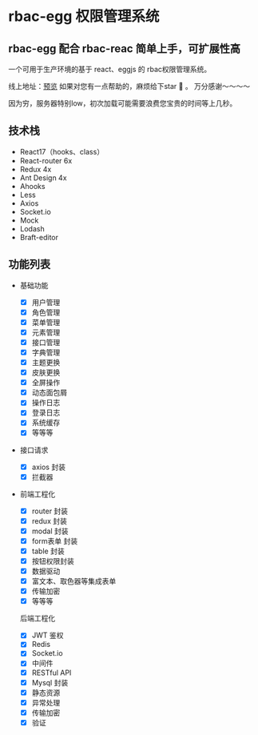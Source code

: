 # rbac-egg 权限管理系统

## rbac-egg 配合 rbac-reac 简单上手，可扩展性高

一个可用于生产环境的基于 react、eggjs 的 rbac权限管理系统。

线上地址：[预览](https://admin.hellotanwei.cn/login)  如果对您有一点帮助的，麻烦给下star 🌟 。 万分感谢～～～～

因为穷，服务器特别low，初次加载可能需要浪费您宝贵的时间等上几秒。

## 技术栈

- React17（hooks、class）
- React-router 6x
- Redux 4x
- Ant Design 4x
- Ahooks
- Less
- Axios
- Socket.io
- Mock
- Lodash
- Braft-editor

## 功能列表

- 基础功能

  - [X] 用户管理
  - [X] 角色管理
  - [X] 菜单管理
  - [X] 元素管理
  - [X] 接口管理
  - [X] 字典管理
  - [X] 主题更换
  - [X] 皮肤更换
  - [X] 全屏操作
  - [X] 动态面包屑
  - [X] 操作日志
  - [X] 登录日志
  - [X] 系统缓存
  - [X] 等等等
- 接口请求

  - [X] axios 封装
  - [X] 拦截器
- 前端工程化

  - [X] router 封装
  - [X] redux 封装
  - [X] modal 封装
  - [X] form表单 封装
  - [X] table 封装
  - [X] 按钮权限封装
  - [X] 数据驱动
  - [X] 富文本、取色器等集成表单
  - [X] 传输加密
  - [X] 等等等

  后端工程化

  - [X] JWT 鉴权
  - [X] Redis
  - [X] Socket.io
  - [X] 中间件
  - [X] RESTful API
  - [X] Mysql 封装
  - [X] 静态资源
  - [X] 异常处理
  - [X] 传输加密
  - [X] 验证
